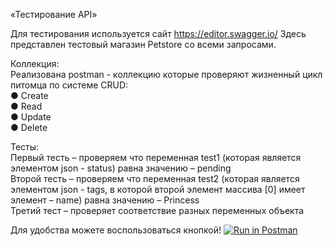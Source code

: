 «Тестирование API»

Для тестирования используется сайт https://editor.swagger.io/ Здесь представлен тестовый магазин Petstore со всеми запросами.

Коллекция:<br/>
Реализована postman - коллекцию которые проверяют жизненный цикл питомца по системе CRUD:<br/>
● Create<br/>
● Read<br/>
● Update<br/>
● Delete<br/>

Тесты:<br/>
Первый тесть – проверяем что переменная test1 (которая является элементом json - status) равна значению – pending<br/>
Второй тесть – проверяем что переменная test2 (которая является элементом json - tags, в которой второй элемент массива [0] имеет элемент – name) равна значению – Princess<br/>
Третий тест – проверяет соответствие разных переменных объекта<br/>

Для удобства можете воспользоваться кнопкой!
[![Run in Postman](https://run.pstmn.io/button.svg)](https://app.getpostman.com/run-collection/24172906-72f9d3c1-0182-408f-a5d5-141ff74a2691?action=collection%2Ffork&collection-url=entityId%3D24172906-72f9d3c1-0182-408f-a5d5-141ff74a2691%26entityType%3Dcollection%26workspaceId%3Df3d8e297-8d97-416f-92f5-c9622e29fb7c)<br/>
